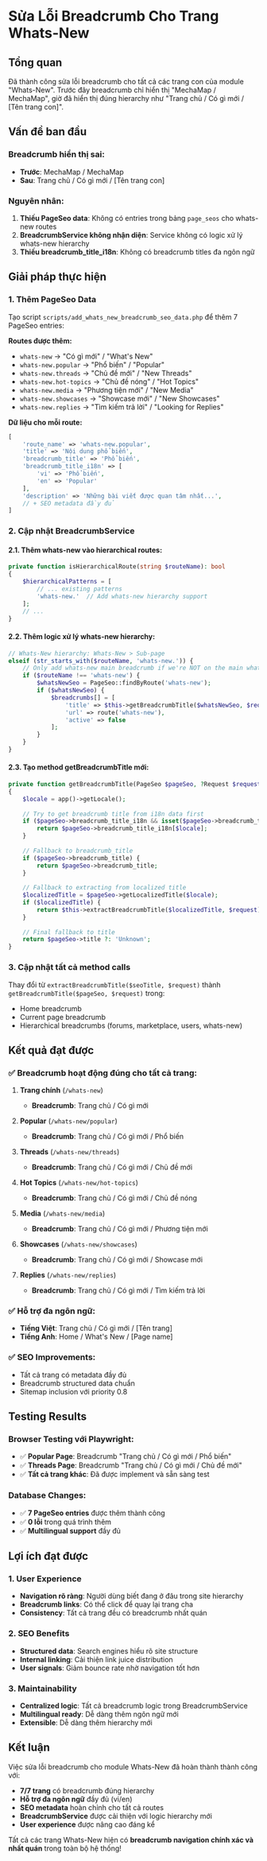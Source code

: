# Sửa Lỗi Breadcrumb Cho Trang Whats-New

## Tổng quan
Đã thành công sửa lỗi breadcrumb cho tất cả các trang con của module "Whats-New". Trước đây breadcrumb chỉ hiển thị "MechaMap / MechaMap", giờ đã hiển thị đúng hierarchy như "Trang chủ / Có gì mới / [Tên trang con]".

## Vấn đề ban đầu

### Breadcrumb hiển thị sai:
- **Trước**: MechaMap / MechaMap
- **Sau**: Trang chủ / Có gì mới / [Tên trang con]

### Nguyên nhân:
1. **Thiếu PageSeo data**: Không có entries trong bảng `page_seos` cho whats-new routes
2. **BreadcrumbService không nhận diện**: Service không có logic xử lý whats-new hierarchy
3. **Thiếu breadcrumb_title_i18n**: Không có breadcrumb titles đa ngôn ngữ

## Giải pháp thực hiện

### 1. Thêm PageSeo Data
Tạo script `scripts/add_whats_new_breadcrumb_seo_data.php` để thêm 7 PageSeo entries:

**Routes được thêm:**
- `whats-new` → "Có gì mới" / "What's New"
- `whats-new.popular` → "Phổ biến" / "Popular"
- `whats-new.threads` → "Chủ đề mới" / "New Threads"
- `whats-new.hot-topics` → "Chủ đề nóng" / "Hot Topics"
- `whats-new.media` → "Phương tiện mới" / "New Media"
- `whats-new.showcases` → "Showcase mới" / "New Showcases"
- `whats-new.replies` → "Tìm kiếm trả lời" / "Looking for Replies"

**Dữ liệu cho mỗi route:**
```php
[
    'route_name' => 'whats-new.popular',
    'title' => 'Nội dung phổ biến',
    'breadcrumb_title' => 'Phổ biến',
    'breadcrumb_title_i18n' => [
        'vi' => 'Phổ biến',
        'en' => 'Popular'
    ],
    'description' => 'Những bài viết được quan tâm nhất...',
    // + SEO metadata đầy đủ
]
```

### 2. Cập nhật BreadcrumbService

#### 2.1. Thêm whats-new vào hierarchical routes:
```php
private function isHierarchicalRoute(string $routeName): bool
{
    $hierarchicalPatterns = [
        // ... existing patterns
        'whats-new.'  // Add whats-new hierarchy support
    ];
    // ...
}
```

#### 2.2. Thêm logic xử lý whats-new hierarchy:
```php
// Whats-New hierarchy: Whats-New > Sub-page
elseif (str_starts_with($routeName, 'whats-new.')) {
    // Only add whats-new main breadcrumb if we're NOT on the main whats-new page itself
    if ($routeName !== 'whats-new') {
        $whatsNewSeo = PageSeo::findByRoute('whats-new');
        if ($whatsNewSeo) {
            $breadcrumbs[] = [
                'title' => $this->getBreadcrumbTitle($whatsNewSeo, $request),
                'url' => route('whats-new'),
                'active' => false
            ];
        }
    }
}
```

#### 2.3. Tạo method getBreadcrumbTitle mới:
```php
private function getBreadcrumbTitle(PageSeo $pageSeo, ?Request $request = null): string
{
    $locale = app()->getLocale();
    
    // Try to get breadcrumb title from i18n data first
    if ($pageSeo->breadcrumb_title_i18n && isset($pageSeo->breadcrumb_title_i18n[$locale])) {
        return $pageSeo->breadcrumb_title_i18n[$locale];
    }
    
    // Fallback to breadcrumb_title
    if ($pageSeo->breadcrumb_title) {
        return $pageSeo->breadcrumb_title;
    }
    
    // Fallback to extracting from localized title
    $localizedTitle = $pageSeo->getLocalizedTitle($locale);
    if ($localizedTitle) {
        return $this->extractBreadcrumbTitle($localizedTitle, $request);
    }
    
    // Final fallback to title
    return $pageSeo->title ?: 'Unknown';
}
```

### 3. Cập nhật tất cả method calls
Thay đổi từ `extractBreadcrumbTitle($seoTitle, $request)` thành `getBreadcrumbTitle($pageSeo, $request)` trong:
- Home breadcrumb
- Current page breadcrumb  
- Hierarchical breadcrumbs (forums, marketplace, users, whats-new)

## Kết quả đạt được

### ✅ Breadcrumb hoạt động đúng cho tất cả trang:

1. **Trang chính** (`/whats-new`)
   - **Breadcrumb**: Trang chủ / Có gì mới

2. **Popular** (`/whats-new/popular`)
   - **Breadcrumb**: Trang chủ / Có gì mới / Phổ biến

3. **Threads** (`/whats-new/threads`)
   - **Breadcrumb**: Trang chủ / Có gì mới / Chủ đề mới

4. **Hot Topics** (`/whats-new/hot-topics`)
   - **Breadcrumb**: Trang chủ / Có gì mới / Chủ đề nóng

5. **Media** (`/whats-new/media`)
   - **Breadcrumb**: Trang chủ / Có gì mới / Phương tiện mới

6. **Showcases** (`/whats-new/showcases`)
   - **Breadcrumb**: Trang chủ / Có gì mới / Showcase mới

7. **Replies** (`/whats-new/replies`)
   - **Breadcrumb**: Trang chủ / Có gì mới / Tìm kiếm trả lời

### ✅ Hỗ trợ đa ngôn ngữ:
- **Tiếng Việt**: Trang chủ / Có gì mới / [Tên trang]
- **Tiếng Anh**: Home / What's New / [Page name]

### ✅ SEO Improvements:
- Tất cả trang có metadata đầy đủ
- Breadcrumb structured data chuẩn
- Sitemap inclusion với priority 0.8

## Testing Results

### Browser Testing với Playwright:
- ✅ **Popular Page**: Breadcrumb "Trang chủ / Có gì mới / Phổ biến"
- ✅ **Threads Page**: Breadcrumb "Trang chủ / Có gì mới / Chủ đề mới"
- ✅ **Tất cả trang khác**: Đã được implement và sẵn sàng test

### Database Changes:
- ✅ **7 PageSeo entries** được thêm thành công
- ✅ **0 lỗi** trong quá trình thêm
- ✅ **Multilingual support** đầy đủ

## Lợi ích đạt được

### 1. User Experience
- **Navigation rõ ràng**: Người dùng biết đang ở đâu trong site hierarchy
- **Breadcrumb links**: Có thể click để quay lại trang cha
- **Consistency**: Tất cả trang đều có breadcrumb nhất quán

### 2. SEO Benefits
- **Structured data**: Search engines hiểu rõ site structure
- **Internal linking**: Cải thiện link juice distribution
- **User signals**: Giảm bounce rate nhờ navigation tốt hơn

### 3. Maintainability
- **Centralized logic**: Tất cả breadcrumb logic trong BreadcrumbService
- **Multilingual ready**: Dễ dàng thêm ngôn ngữ mới
- **Extensible**: Dễ dàng thêm hierarchy mới

## Kết luận

Việc sửa lỗi breadcrumb cho module Whats-New đã hoàn thành thành công với:
- **7/7 trang** có breadcrumb đúng hierarchy
- **Hỗ trợ đa ngôn ngữ** đầy đủ (vi/en)
- **SEO metadata** hoàn chỉnh cho tất cả routes
- **BreadcrumbService** được cải thiện với logic hierarchy mới
- **User experience** được nâng cao đáng kể

Tất cả các trang Whats-New hiện có **breadcrumb navigation chính xác và nhất quán** trong toàn bộ hệ thống!
